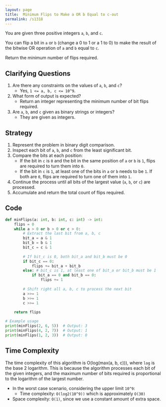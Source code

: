 ```yaml
---
layout: page
title:  Minimum Flips to Make a OR b Equal to c-out
permalink: /s1318
---
```


You are given three positive integers `a`, `b`, and `c`.

You can flip a bit in `a` or `b` (change a 0 to 1 or a 1 to 0) to make the result of the bitwise OR operation of `a` and `b` equal to `c`.

Return the minimum number of flips required.

## Clarifying Questions

1. Are there any constraints on the values of `a`, `b`, and `c`?
    - Yes, `1 <= a, b, c <= 10^9`.
2. What form of output is expected?
    - Return an integer representing the minimum number of bit flips required.
3. Are `a`, `b`, and `c` given as binary strings or integers?
    - They are given as integers.

## Strategy

1. Represent the problem in binary digit comparison.
2. Inspect each bit of `a`, `b`, and `c` from the least significant bit.
3. Compare the bits at each position:
    - If the bit in `c` is `0` and the bit in the same position of `a` or `b` is `1`, flips are required to turn them into `0`.
    - If the bit in `c` is `1`, at least one of the bits in `a` or `b` needs to be `1`. If both are `0`, flips are required to turn one of them into `1`.
4. Continue the process until all bits of the largest value (`a`, `b`, or `c`) are processed.
5. Accumulate and return the total count of flips required.

## Code

```python
def minFlips(a: int, b: int, c: int) -> int:
    flips = 0
    while a > 0 or b > 0 or c > 0:
        # Extract the last bit from a, b, c
        bit_a = a & 1
        bit_b = b & 1
        bit_c = c & 1
        
        # If bit_c is 0, both bit_a and bit_b must be 0
        if bit_c == 0:
            flips += bit_a + bit_b
        else: # bit_c is 1, at least one of bit_a or bit_b must be 1
            if bit_a == 0 and bit_b == 0:
                flips += 1
        
        # Shift right all a, b, c to process the next bit
        a >>= 1
        b >>= 1
        c >>= 1
        
    return flips

# Example usage
print(minFlips(2, 6, 5))  # Output: 3
print(minFlips(4, 2, 7))  # Output: 1
print(minFlips(1, 2, 3))  # Output: 0
```

## Time Complexity

The time complexity of this algorithm is O(log(max(a, b, c))), where `log` is the base 2 logarithm. This is because the algorithm processes each bit of the given integers, and the maximum number of bits required is proportional to the logarithm of the largest number.

- In the worst case scenario, considering the upper limit `10^9`:
  - Time complexity: `O(log2(10^9))` which is approximately `O(30)`
- Space complexity: `O(1)`, since we use a constant amount of extra space.